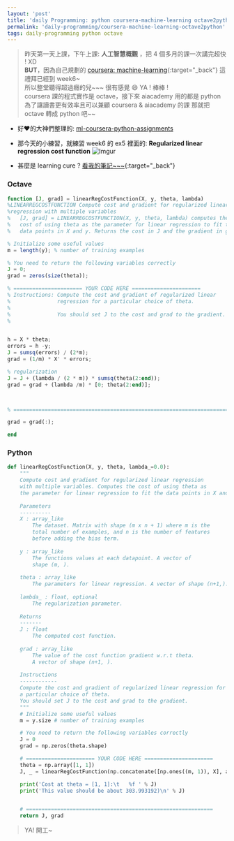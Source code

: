 ```yaml
---
layout: 'post'
title: 'daily Programming: python coursera-machine-learning octave2python'
permalink: 'daily-programming/coursera-machine-learning-octave2python'
tags: daily-programming python octave
---
```


> 昨天第一天上課，下午上課: **人工智慧概觀** ，把 4 個多月的課一次講完超快 ! XD 
> <br/>__BUT__，因為自己規劃的 [coursera: machine-learning](https://www.coursera.org/learn/machine-learning){:target="_back"} 這禮拜已經到 week6~
> <br/>所以整堂聽得超過癮的兒~~~ 很有感覺 :smile:  YA ! 棒棒 !
> <br/>coursera 課的程式實作是 octave，接下來 aiacademy 用的都是 python
> <br/>為了讓讀書更有效率且可以兼顧 coursera & aiacademy 的課 那就把 octave 轉成 python 吧~~

- 好:heart:的大神們整理的: [ml-coursera-python-assignments](https://github.com/dibgerge/ml-coursera-python-assignments)

- 那今天的小練習，就練習 week6 的 ex5 裡面的: __Regularized linear regression cost function__ 
   ![Imgur](https://i.imgur.com/6houez3.gif)

- 甚麼是 learning cure ? [看我的筆記~~~](https://yuting3656.github.io/yutingblog/ml-coursera/week6/evaluating-a-learning-algrithm2){:target="_back"}


### Octave

~~~octave
function [J, grad] = linearRegCostFunction(X, y, theta, lambda)
%LINEARREGCOSTFUNCTION Compute cost and gradient for regularized linear 
%regression with multiple variables
%   [J, grad] = LINEARREGCOSTFUNCTION(X, y, theta, lambda) computes the 
%   cost of using theta as the parameter for linear regression to fit the 
%   data points in X and y. Returns the cost in J and the gradient in grad

% Initialize some useful values
m = length(y); % number of training examples

% You need to return the following variables correctly 
J = 0;
grad = zeros(size(theta));

% ====================== YOUR CODE HERE ======================
% Instructions: Compute the cost and gradient of regularized linear 
%               regression for a particular choice of theta.
%
%               You should set J to the cost and grad to the gradient.
%


h = X * theta;
errors = h -y;
J = sumsq(errors) / (2*m);
grad = (1/m) * X' * errors;

% regularization
J = J + (lambda / (2 * m)) * sumsq(theta(2:end));
grad = grad + (lambda /m) * [0; theta(2:end)];



% =========================================================================

grad = grad(:);

end

~~~


### Python

~~~python
def linearRegCostFunction(X, y, theta, lambda_=0.0):
    """
    Compute cost and gradient for regularized linear regression 
    with multiple variables. Computes the cost of using theta as
    the parameter for linear regression to fit the data points in X and y. 
    
    Parameters
    ----------
    X : array_like
        The dataset. Matrix with shape (m x n + 1) where m is the 
        total number of examples, and n is the number of features 
        before adding the bias term.
    
    y : array_like
        The functions values at each datapoint. A vector of
        shape (m, ).
    
    theta : array_like
        The parameters for linear regression. A vector of shape (n+1,).
    
    lambda_ : float, optional
        The regularization parameter.
    
    Returns
    -------
    J : float
        The computed cost function. 
    
    grad : array_like
        The value of the cost function gradient w.r.t theta. 
        A vector of shape (n+1, ).
    
    Instructions
    ------------
    Compute the cost and gradient of regularized linear regression for
    a particular choice of theta.
    You should set J to the cost and grad to the gradient.
    """
    # Initialize some useful values
    m = y.size # number of training examples

    # You need to return the following variables correctly 
    J = 0
    grad = np.zeros(theta.shape)

    # ====================== YOUR CODE HERE ======================
    theta = np.array([1, 1])
    J, _ = linearRegCostFunction(np.concatenate([np.ones((m, 1)), X], axis=1), y, theta, 1)

    print('Cost at theta = [1, 1]:\t   %f ' % J)
    print('This value should be about 303.993192)\n' % J)


    # ============================================================
    return J, grad
~~~

> YA! 開工~

